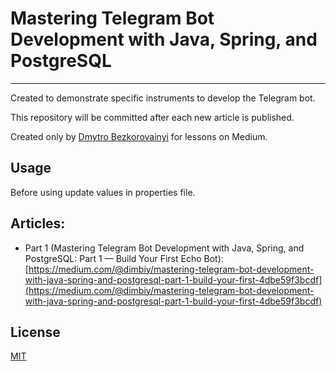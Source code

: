 # Mastering Telegram Bot Development with Java, Spring, and PostgreSQL

---

Created to demonstrate specific instruments to develop the Telegram bot.

This repository will be committed after each new article is published.

Created only by [Dmytro Bezkorovainyi](https://www.linkedin.com/in/dmytrobezkorovainyi/) for lessons on Medium.

## Usage

Before using update values in properties file.

## Articles:

- Part 1 (Mastering Telegram Bot Development with Java, Spring, and PostgreSQL: Part 1 — Build Your First Echo Bot): [https://medium.com/@dimbiy/mastering-telegram-bot-development-with-java-spring-and-postgresql-part-1-build-your-first-4dbe59f3bcdf](https://medium.com/@dimbiy/mastering-telegram-bot-development-with-java-spring-and-postgresql-part-1-build-your-first-4dbe59f3bcdf)


## License

[MIT](https://choosealicense.com/licenses/mit/)